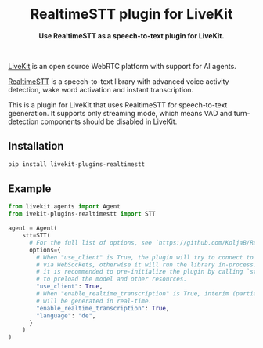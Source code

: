 <br>

<h1 align="center">RealtimeSTT plugin for LiveKit</h1>

<p align="center">
  <strong>Use RealtimeSTT as a speech-to-text plugin for LiveKit.</strong>
</p>

<br>

[LiveKit](https://github.com/livekit/livekit) is an open source WebRTC platform with support for AI agents.

[RealtimeSTT](https://github.com/KoljaB/RealtimeSTT) is a speech-to-text library with advanced voice activity detection, wake word activation and instant transcription.

This is a plugin for LiveKit that uses RealtimeSTT for speech-to-text geeneration. It supports only streaming mode, which means VAD and turn-detection components should be disabled in LiveKit.

## Installation

```bash
pip install livekit-plugins-realtimestt
```

## Example

```python
from livekit.agents import Agent
from ivekit-plugins-realtimestt import STT

agent = Agent(
    stt=STT(
      # For the full list of options, see `https://github.com/KoljaB/RealtimeSTT`
      options={
        # When "use_client" is True, the plugin will try to connect to a RealtimeSTT server
        # via WebSockets, otherwise it will run the library in-process. In that case,
        # it is recommended to pre-initialize the plugin by calling `stt.prewarm()`
        # to preload the model and other resources.
        "use_client": True,
        # When "enable_realtime_transcription" is True, interim (partial) transcriptions
        # will be generated in real-time.
        "enable_realtime_transcription": True,
        "language": "de",
      }
    )
)
```
